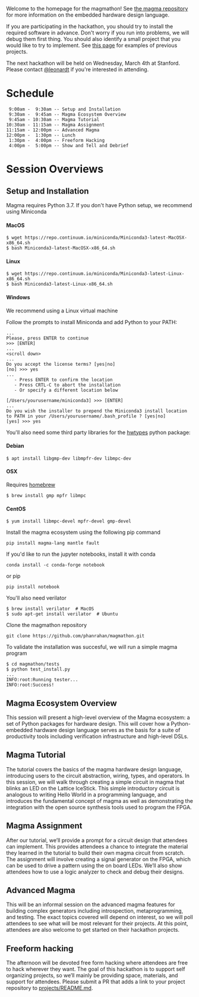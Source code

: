 Welcome to the homepage for the magmathon! See [the magma
repository](https://github.com/phanrahan/magma) for more information on
the embedded hardware design language.

If you are participating in the hackathon,
you should try to install the required software in advance.
Don't worry if you run into problems,
we will debug them first thing.
You should also identify a small project that you would like to
try to implement.  See [this page](./projects/README.md) for examples of previous projects.

The next hackathon will be held on Wednesday, March 4th at Stanford.
Please contact [@leonardt](https://github.com/leonardt) if you're interested in
attending.


# Schedule
```
 9:00am -  9:30am -- Setup and Installation
 9:30am -  9:45am -- Magma Ecosystem Overview 
 9:45am - 10:30am -- Magma Tutorial
10:30am - 11:15am -- Magma Assignment
11:15am - 12:00pm -- Advanced Magma
12:00pm -  1:30pm -- Lunch
 1:30pm -  4:00pm -- Freeform Hacking
 4:00pm -  5:00pm -- Show and Tell and Debrief
```

# Session Overviews

## Setup and Installation
Magma requires Python 3.7.
If you don't have Python setup, we recommend using Miniconda

#### MacOS
```
$ wget https://repo.continuum.io/miniconda/Miniconda3-latest-MacOSX-x86_64.sh
$ bash Miniconda3-latest-MacOSX-x86_64.sh
```

#### Linux
```
$ wget https://repo.continuum.io/miniconda/Miniconda3-latest-Linux-x86_64.sh
$ bash Miniconda3-latest-Linux-x86_64.sh
```

#### Windows
We recommend using a Linux virtual machine


Follow the prompts to install Miniconda and add Python to your PATH:

```
...
Please, press ENTER to continue
>>> [ENTER]
...
<scroll down>
...
Do you accept the license terms? [yes|no]
[no] >>> yes
...
   - Press ENTER to confirm the location
   - Press CRTL-C to abort the installation
   - Or specify a different location below

[/Users/yourusername/miniconda3] >>> [ENTER]
...
Do you wish the installer to prepend the Miniconda3 install location
to PATH in your /Users/yourusername/.bash_profile ? [yes|no]
[yes] >>> yes
```

You'll also need some third party libraries for the
[hwtypes](https://github.com/leonardt/hwtypes) python package:
#### Debian
```
$ apt install libgmp-dev libmpfr-dev libmpc-dev
```
#### OSX
Requires [homebrew](https://brew.sh)
```
$ brew install gmp mpfr libmpc
```

#### CentOS
```
$ yum install libmpc-devel mpfr-devel gmp-devel
```

Install the magma ecosystem using the following pip command
```shell
pip install magma-lang mantle fault
```

If you'd like to run the jupyter notebooks, install it with conda
```
conda install -c conda-forge notebook
```
or pip
```
pip install notebook
```

You'll also need verilator
```
$ brew install verilator  # MacOS
$ sudo apt-get install verilator  # Ubuntu
```

Clone the magmathon repository
```
git clone https://github.com/phanrahan/magmathon.git
```

To validate the installation was succesful, we will run a simple magma program
```
$ cd magmathon/tests
$ python test_install.py
...
INFO:root:Running tester...
INFO:root:Success!
```

## Magma Ecosystem Overview
This session will present a high-level overview of the Magma ecosystem: a set
of Python packages for hardware design.  This will cover how a Python-embedded
hardware design language serves as the basis for a suite of productivity tools
including verification infrastructure and high-level DSLs.

## Magma Tutorial
The tutorial covers the basics of the magma hardware design language,
introducing users to the circuit abstraction, wiring, types, and operators.  In
this session, we will walk through creating a simple circuit in magma that
blinks an LED on the Lattice IceStick. This simple introductory circuit is
analogous to writing Hello World in a programming language, and introduces the
fundamental concept of magma as well as demonstrating the integration with the
open source synthesis tools used to program the FPGA.

## Magma Assignment
After our tutorial, we’ll provide a prompt for a circuit design that attendees
can implement. This provides attendees a chance to integrate the material they
learned in the tutorial to build their own magma circuit from scratch. The
assignment will involve creating a signal generator on the FPGA, which can be
used to drive a pattern using the on board LEDs. We’ll also show attendees how
to use a logic analyzer to check and debug their designs.

## Advanced Magma
This will be an informal session on the advanced magma features for building
complex generators including introspection, metaprogramming, and testing.  The
exact topics covered will depend on interest, so we will poll attendees to see
what will be most relevant for their projects.  At this point, attendees are
also welcome to get started on their hackathon projects.  

## Freeform hacking
The afternoon will be devoted free form hacking where attendees are free to
hack wherever they want. The goal of this hackathon is to support self
organizing projects, so we’ll mainly be providing space, materials, and support
for attendees.  Please submit a PR that adds a link to your project repository
to [projects/README.md](/projects/README.md).

